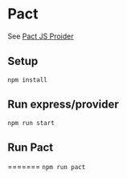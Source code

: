 # Pact
See 
[Pact JS Proider](https://github.com/DiUS/pact-js-provider)


## Setup

`npm install`

## Run express/provider
`npm run start`

## Run Pact
=======
`npm run pact`

## 
